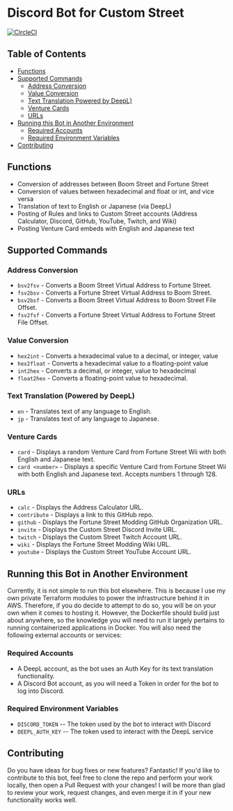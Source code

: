 # Discord Bot for Custom Street
[![CircleCI](https://circleci.com/gh/nikkiwritescode/custom-street-bot/tree/main.svg?style=svg)](https://circleci.com/gh/nikkiwritescode/custom-street-bot/tree/main)

## Table of Contents
* [Functions](#functions)
* [Supported Commands](#supported-commands)
  * [Address Conversion](#address-conversion)
  * [Value Conversion](#value-conversion)
  * [Text Translation Powered by DeepL)](#text-translation-powered-by-deepl)
  * [Venture Cards](#venture-cards)
  * [URLs](#urls)
* [Running this Bot in Another Environment](#running-this-bot-in-another-environment)
  * [Required Accounts](#required-accounts)
  * [Required Environment Variables](#required-environment-variables)
* [Contributing](#contributing)

## Functions
* Conversion of addresses between Boom Street and Fortune Street
* Conversion of values between hexadecimal and float or int, and vice versa
* Translation of text to English or Japanese (via DeepL)
* Posting of Rules and links to Custom Street accounts (Address Calculator, Discord, GitHub, YouTube, Twitch, and Wiki)
* Posting Venture Card embeds with English and Japanese text

## Supported Commands
### Address Conversion
* `bsv2fsv` - Converts a Boom Street Virtual Address to Fortune Street.
* `fsv2bsv` - Converts a Fortune Street Virtual Address to Boom Street.
* `bsv2bsf` - Converts a Boom Street Virtual Address to Boom Street File Offset.
* `fsv2fsf` - Converts a Fortune Street Virtual Address to Fortune Street File Offset.
### Value Conversion
* `hex2int` - Converts a hexadecimal value to a decimal, or integer, value
* `hex2float` - Converts a hexadecimal value to a floating-point value
* `int2hex` - Converts a decimal, or integer, value to hexadecimal
* `float2hex` - Converts a floating-point value to hexadecimal.
### Text Translation (Powered by DeepL)
* `en` - Translates text of any language to English.
* `jp` - Translates text of any language to Japanese.
### Venture Cards
* `card` - Displays a random Venture Card from Fortune Street Wii with both English and Japanese text.
* `card <number>` - Displays a specific Venture Card from Fortune Street Wii with both English and Japanese text. Accepts numbers 1 through 128.
### URLs
* `calc` - Displays the Address Calculator URL.
* `contribute` - Displays a link to this GitHub repo.
* `github` - Displays the Fortune Street Modding GitHub Organization URL.
* `invite` - Displays the Custom Street Discord Invite URL.
* `twitch` - Displays the Custom Street Twitch Account URL.
* `wiki` - Displays the Fortune Street Modding Wiki URL.
* `youtube` - Displays the Custom Street YouTube Account URL.

## Running this Bot in Another Environment
Currently, it is not simple to run this bot elsewhere. This is because I use my own private Terraform modules to power the infrastructure behind it in AWS. Therefore, if you do decide to attempt to do so, you will be on your own when it comes to hosting it. However, the Dockerfile should build just about anywhere, so the knowledge you will need to run it largely pertains to running containerized applications in Docker. You will also need the following external accounts or services:

### Required Accounts
* A DeepL account, as the bot uses an Auth Key for its text translation functionality.
* A Discord Bot account, as you will need a Token in order for the bot to log into Discord.

### Required Environment Variables
* `DISCORD_TOKEN` -- The token used by the bot to interact with Discord
* `DEEPL_AUTH_KEY` -- The token used to interact with the DeepL service

## Contributing
Do you have ideas for bug fixes or new features? Fantastic! If you'd like to contribute to this bot, feel free to clone the repo and perform your work locally, then open a Pull Request with your changes! I will be more than glad to review your work, request changes, and even merge it in if your new functionality works well. 
